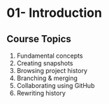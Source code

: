 # 01- Introduction

## Course Topics

1.  Fundamental concepts
2.  Creating snapshots
3.  Browsing project history
4.  Branching & merging
5.  Collaborating using GitHub
6.  Rewriting history
